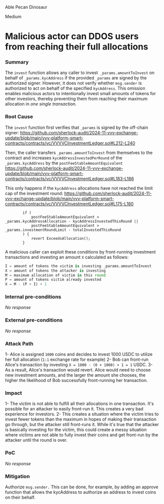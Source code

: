 Able Pecan Dinosaur

Medium

# Malicious actor can DDOS users from reaching their full allocations

### Summary

The `invest` function allows any caller to invest` _params.amountToInvest` on behalf of `_params.kycAddress` if the provided `_params` are signed by the authorized signer. However, it does not verify whether `msg.sender` is authorized to act on behalf of the specified `kycAddress`. This omission enables malicious actors to intentionally invest small amounts of tokens for other investors, thereby preventing them from reaching their maximum allocation in _one single transaction._

### Root Cause

The `invest` function first verifies that `_params` is signed by the off-chain signer:
https://github.com/sherlock-audit/2024-11-vvv-exchange-update/blob/main/vvv-platform-smart-contracts/contracts/vc/VVVVCInvestmentLedger.sol#L212-L240

Then, the caller transfers `_params.amountToInvest` from themselves to the contract and increases `kycAddressInvestedPerRound` of the `_params.kycAddress` by the `postFeeStableAmountEquivalent`
https://github.com/sherlock-audit/2024-11-vvv-exchange-update/blob/main/vvv-platform-smart-contracts/contracts/vc/VVVVCInvestmentLedger.sol#L183-L186

This only happens if the `kycAddress` allocations have not reached the limit cap of the investment round:
https://github.com/sherlock-audit/2024-11-vvv-exchange-update/blob/main/vvv-platform-smart-contracts/contracts/vc/VVVVCInvestmentLedger.sol#L175-L180
```solidity
        if (
            postFeeStableAmountEquivalent > _params.kycAddressAllocation - kycAddressInvestedThisRound ||
            postFeeStableAmountEquivalent > _params.investmentRoundLimit - totalInvestedThisRound
        ) {
            revert ExceedsAllocation();
        }
```
A malicious caller can exploit these conditions by front-running investment transactions and investing an amount `X` calculated as follows:

```python
I = amount of tokens the victim is investing _params.amountToInvest
X = amount of tokens the attacker is investing
M = maximum allocation of victim in this round
P = amount of tokens victim already invested
X = M - (P + I) + 1
```

### Internal pre-conditions

_No response_

### External pre-conditions

_No response_

### Attack Path

1- Alice is assigned `1000` coins and decides to invest 1000 USDC to utilize her full allocation (`1:1` exchange rate for example)
2- Bob can front-run Alice's transaction by investing `X = 1000 - (0 + 1000) + 1 = 1` USDC. 
3- As a result, Alice's transaction would revert. Alice would need to choose new investment amounts, and the larger the amount she chooses, the higher the likelihood of Bob successfully front-running her transaction.

### Impact

1- The victim is not able to fulfill all their allocations in one transaction. It's possible for an attacker to easily front-run it. This creates a very bad experience for investors.
2- This creates a situation where the victim tries to invest fewer tokens than the maximum in hopes of making their transaction go through, but the attacker still front-runs it.
While it's true that the attacker is basically investing for the victim, this could create a messy situation where victims are not able to fully invest their coins and get front-run by the attacker until the round is over.

### PoC

_No response_

### Mitigation

Authorize `msg.sender.` This can be done, for example, by adding an approve function that allows the kycAddress to authorize an address to invest coins on their behalf.